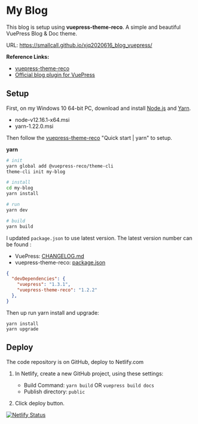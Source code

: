 # My Blog

This blog is setup using **vuepress-theme-reco**. A simple and beautiful VuePress Blog & Doc theme. 

URL:  https://smallcall.github.io/xjq2020616_blog_vuepress/



**Reference Links:**

* [vuepress-theme-reco](https://github.com/vuepress-reco/vuepress-theme-reco)
* [Official blog plugin for VuePress](https://github.com/vuepressjs/vuepress-plugin-blog)



## Setup

First, on my Windows 10 64-bit PC, download and install [Node.js](https://nodejs.org/) and [Yarn](https://yarnpkg.com/).

* node-v12.16.1-x64.msi
* yarn-1.22.0.msi



Then follow the [vuepress-theme-reco](https://github.com/vuepress-reco/vuepress-theme-reco) "Quick start | yarn" to setup.

**yarn**

```bash
# init
yarn global add @vuepress-reco/theme-cli
theme-cli init my-blog

# install
cd my-blog
yarn install

# run
yarn dev

# build
yarn build
```



I updated `package.json` to use latest version. The latest version number can be found :

* VuePress: [CHANGELOG.md](https://github.com/vuejs/vuepress/blob/master/CHANGELOG.md)
* vuepress-theme-reco: [package.json](https://github.com/vuepress-reco/vuepress-theme-reco/blob/develop/package.json)

```json
{
  "devDependencies": {
    "vuepress": "1.3.1",
    "vuepress-theme-reco": "1.2.2"
  },
}
```

Then up run yarn install and upgrade:

```shell
yarn install
yarn upgrade
```



## Deploy

The code repository is on GitHub, deploy to Netlify.com

1. In Netlify, create a new GitHub project, using these settings:

   * Build Command: `yarn build`   OR   `vuepress build docs`
   * Publish directory: `public`
   
2. Click deploy button.

   

[![Netlify Status](https://api.netlify.com/api/v1/badges/ddc80cb2-cf0b-4bae-a27c-571bc52b4107/deploy-status)](https://app.netlify.com/sites/serene-goodall-3e356d/deploys)
